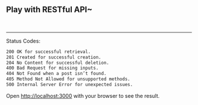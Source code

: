 ## Play with RESTful API~

<br>
<hr>

Status Codes:

```bash
200 OK for successful retrieval.
201 Created for successful creation.
204 No Content for successful deletion.
400 Bad Request for missing inputs.
404 Not Found when a post isn’t found.
405 Method Not Allowed for unsupported methods.
500 Internal Server Error for unexpected issues.
```

Open [http://localhost:3000](http://localhost:3000) with your browser to see the result.
